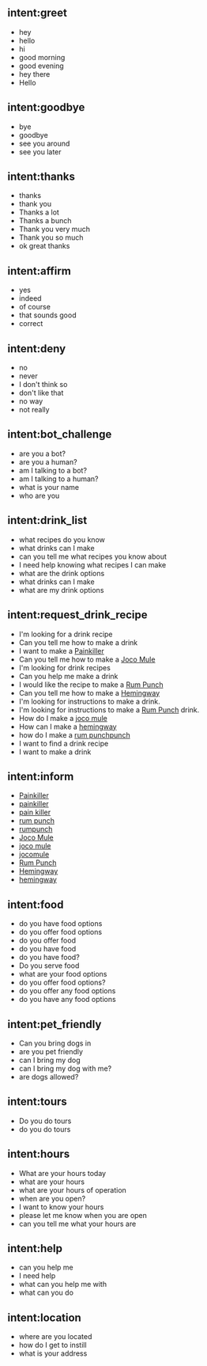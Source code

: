 ## intent:greet
- hey
- hello
- hi
- good morning
- good evening
- hey there
- Hello

## intent:goodbye
- bye
- goodbye
- see you around
- see you later

## intent:thanks
- thanks
- thank you
- Thanks a lot
- Thanks a bunch
- Thank you very much
- Thank you so much
- ok great thanks

## intent:affirm
- yes
- indeed
- of course
- that sounds good
- correct

## intent:deny
- no
- never
- I don't think so
- don't like that
- no way
- not really

## intent:bot_challenge
- are you a bot?
- are you a human?
- am I talking to a bot?
- am I talking to a human?
- what is your name
- who are you

## intent:drink_list
- what recipes do you know
- what drinks can I make
- can you tell me what recipes you know about
- I need help knowing what recipes I can make
- what are the drink options
- what drinks can I make
- what are my drink options

## intent:request_drink_recipe
- I'm looking for a drink recipe
- Can you tell me how to make a drink
- I want to make a [Painkiller](drink)
- Can you tell me how to make a [Joco Mule](drink)
- I'm looking for drink recipes
- Can you help me make a drink
- I would like the recipe to make a [Rum Punch](drink)
- Can you tell me how to make a [Hemingway](drink)
- I'm looking for instructions to make a drink.
- I'm looking for instructions to make a [Rum Punch](drink) drink.
- How do I make a [joco mule](drink)
- How can I make a [hemingway](drink)
- how do I make a [rum punch](drink)[punch](drink)
- I want to find a drink recipe
- I want to make a drink

## intent:inform
- [Painkiller](drink)
- [painkiller](drink)
- [pain killer](drink)
- [rum punch](drink)
- [rumpunch](drink)
- [Joco Mule](drink)
- [joco mule](drink)
- [jocomule](drink)
- [Rum Punch](drink)
- [Hemingway](drink)
- [hemingway](drink)


## intent:food
- do you have food options
- do you offer food options
- do you offer food
- do you have food
- do you have food?
- Do you serve food
- what are your food options
- do you offer food options?
- do you offer any food options
- do you have any food options

## intent:pet_friendly
- Can you bring dogs in
- are you pet friendly
- can I bring my dog
- can I bring my dog with me?
- are dogs allowed?

## intent:tours
- Do you do tours
- do you do tours

## intent:hours
- What are your hours today
- what are your hours
- what are your hours of operation
- when are you open?
- I want to know your hours
- please let me know when you are open
- can you tell me what your hours are

## intent:help
- can you help me
- I need help
- what can you help me with
- what can you do

## intent:location
- where are you located
- how do I get to instill
- what is your address

